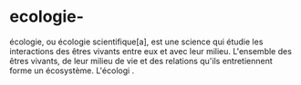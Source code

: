 # ecologie-
écologie, ou écologie scientifique[a], est une science qui étudie les interactions des êtres vivants entre eux et avec leur milieu. L'ensemble des êtres vivants, de leur milieu de vie et des relations qu'ils entretiennent forme un écosystème. L'écologi .
